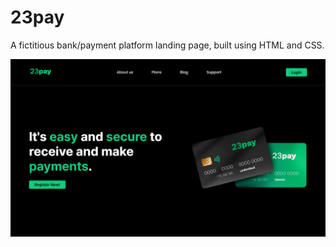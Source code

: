 # 23pay
A fictitious bank/payment platform landing page, built using HTML and CSS.

![Page screenshot](https://github.com/detalhe/23pay/blob/main/assets/img/page_Screenshot.png?raw=true)
